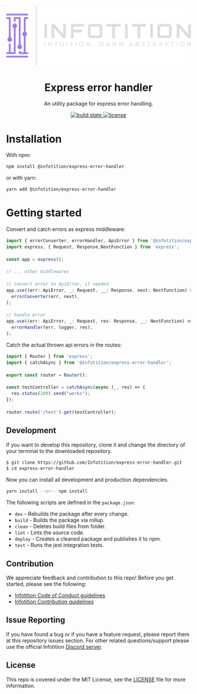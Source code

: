 <div align="center">
	<br />
	<p>
		<a href="http://infotition.de">
			<img src="https://raw.githubusercontent.com/Infotition/infopackages/main/.github/assets/infotition_logo.png" width=600px alt="infotition logo" />
		</a>
	</p>
	<h1>Express error handler</h1>
	<p>An utility package for express error handling.</p>
  	<p>
    <a href="https://github.com/Infotition/infopackages/actions/workflows/ci.yml" title="build state">
			<img alt="build state" src="https://github.com/Infotition/infopackages/actions/workflows/ci.yml/badge.svg">
		</a>
		<a href="https://github.com/Infotition/infopackages/blob/main/LICENSE" title="license">
			<img src="https://img.shields.io/github/license/Infotition/infopackages" alt="license" />
		</a>
	</p>
</div>

# Installation

With npm:

```bash
npm install @infotition/express-error-handler
```

or with yarn:

```bash
yarn add @infotition/express-error-handler
```

# Getting started

Convert and catch errors as express middleware:

```ts
import { errorConverter, errorHandler, ApiError } from '@infotition/express-error-handler';
import express, { Request, Response,NextFunction } from 'express';

const app = express();

// ... other middlewares

// convert error to ApiError, if needed
app.use((err: ApiError, _: Request, __: Response, next: NextFunction) =>
  errorConverter(err, next),
);

// handle error
app.use((err: ApiError, _: Request, res: Response, __: NextFunction) =>
  errorHandler(err, logger, res),
);
```

Catch the actual thrown api errors in the routes:

```ts
import { Router } from 'express';
import { catchAsync } from '@infotition/express-error-handler';

export const router = Router();

const testController = catchAsync(async (_, res) => {
  res.status(200).send("works");
});

router.route('/test').get(testController);
```

## Development

If you want to develop this repository, clone it and change the directory of your terminal to the downloaded repository.

```bash
$ git clone https://github.com/Infotition/express-error-handler.git
$ cd express-error-handler
```

Now you can install all development and production dependencies.

```bash
yarn install --or-- npm install
```

The following scripts are defined in the `package.json`:
- `dev`    - Rebuilds the package after every change.
- `build`  - Builds the package via rollup.
- `clean`  - Deletes build files from folder.
- `lint`   - Lints the source code.
- `deploy` - Creates a cleaned package and publishes it to npm.
- `test`   - Runs the jest integration tests.

## Contribution

We appreciate feedback and contribution to this repo! Before you get started, please see the following:

- [Infotition Code of Conduct guidelines](./.github/CODE_OF_CONDUCT.md)
- [Infotition Contribution guidelines](./.github/CONTRIBUTING.md)

## Issue Reporting

If you have found a bug or if you have a feature request, please report them at this repository issues section. For other related questions/support please use the official Infotition [Discord server](https://discord.gg/NpxrDGYDwV).

## License

This repo is covered under the MIT License, see the [LICENSE](./LICENSE) file for more information.

